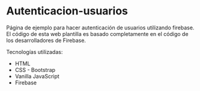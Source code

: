 # Autenticacion-usuarios
Página de ejemplo para hacer autenticación de usuarios utilizando firebase. El código de esta web plantilla es basado completamente en el código de los desarrolladores de Firebase.

Tecnologías utilizadas:
- HTML
- CSS - Bootstrap
- Vanilla JavaScript
- Firebase 

